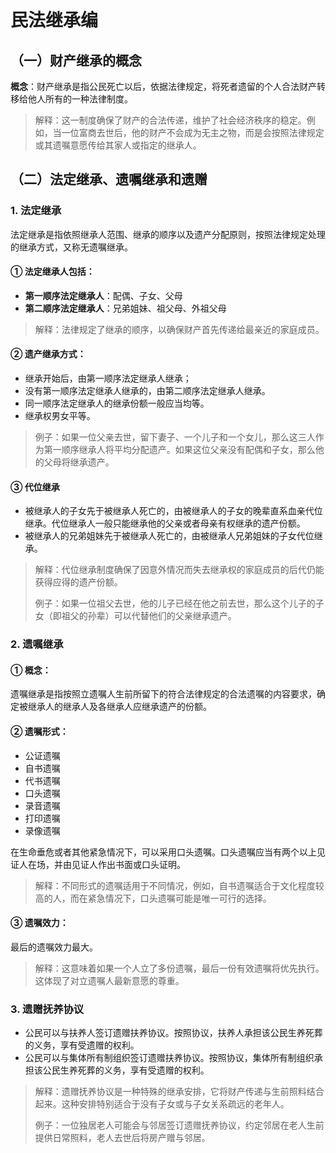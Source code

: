 # 民法继承编

## （一）财产继承的概念

**概念**：财产继承是指公民死亡以后，依据法律规定，将死者遗留的个人合法财产转移给他人所有的一种法律制度。

> 解释：这一制度确保了财产的合法传递，维护了社会经济秩序的稳定。例如，当一位富商去世后，他的财产不会成为无主之物，而是会按照法律规定或其遗嘱意愿传给其家人或指定的继承人。

## （二）法定继承、遗嘱继承和遗赠

### 1. 法定继承

法定继承是指依照继承人范围、继承的顺序以及遗产分配原则，按照法律规定处理的继承方式，又称无遗嘱继承。

#### ① 法定继承人包括：

- **第一顺序法定继承人**：配偶、子女、父母
- **第二顺序法定继承人**：兄弟姐妹、祖父母、外祖父母

> 解释：法律规定了继承的顺序，以确保财产首先传递给最亲近的家庭成员。

#### ② 遗产继承方式：

- 继承开始后，由第一顺序法定继承人继承；
- 没有第一顺序法定继承人继承的，由第二顺序法定继承人继承。
- 同一顺序法定继承人的继承份额一般应当均等。
- 继承权男女平等。

> 例子：如果一位父亲去世，留下妻子、一个儿子和一个女儿，那么这三人作为第一顺序继承人将平均分配遗产。如果这位父亲没有配偶和子女，那么他的父母将继承遗产。

#### ③ 代位继承

- 被继承人的子女先于被继承人死亡的，由被继承人的子女的晚辈直系血亲代位继承。代位继承人一般只能继承他的父亲或者母亲有权继承的遗产份额。
- 被继承人的兄弟姐妹先于被继承人死亡的，由被继承人兄弟姐妹的子女代位继承。

> 解释：代位继承制度确保了因意外情况而失去继承权的家庭成员的后代仍能获得应得的遗产份额。
>
> 例子：如果一位祖父去世，他的儿子已经在他之前去世，那么这个儿子的子女（即祖父的孙辈）可以代替他们的父亲继承遗产。

### 2. 遗嘱继承

#### ① 概念：

遗嘱继承是指按照立遗嘱人生前所留下的符合法律规定的合法遗嘱的内容要求，确定被继承人的继承人及各继承人应继承遗产的份额。

#### ② 遗嘱形式：

- 公证遗嘱
- 自书遗嘱
- 代书遗嘱
- 口头遗嘱
- 录音遗嘱
- 打印遗嘱
- 录像遗嘱

在生命垂危或者其他紧急情况下，可以采用口头遗嘱。口头遗嘱应当有两个以上见证人在场，并由见证人作出书面或口头证明。

> 解释：不同形式的遗嘱适用于不同情况，例如，自书遗嘱适合于文化程度较高的人，而在紧急情况下，口头遗嘱可能是唯一可行的选择。

#### ③ 遗嘱效力：

最后的遗嘱效力最大。

> 解释：这意味着如果一个人立了多份遗嘱，最后一份有效遗嘱将优先执行。这体现了对立遗嘱人最新意愿的尊重。

### 3. 遗赠抚养协议

- 公民可以与扶养人签订遗赠扶养协议。按照协议，扶养人承担该公民生养死葬的义务，享有受遗赠的权利。
- 公民可以与集体所有制组织签订遗赠扶养协议。按照协议，集体所有制组织承担该公民生养死葬的义务，享有受遗赠的权利。

> 解释：遗赠抚养协议是一种特殊的继承安排，它将财产传递与生前照料结合起来。这种安排特别适合于没有子女或与子女关系疏远的老年人。
>
> 例子：一位独居老人可能会与邻居签订遗赠抚养协议，约定邻居在老人生前提供日常照料，老人去世后将房产赠与邻居。